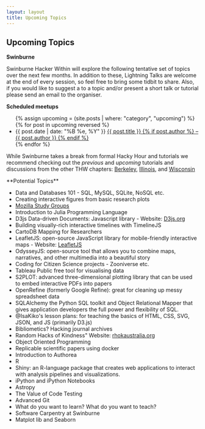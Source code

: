 ```yaml
---
layout: layout
title: Upcoming Topics
---
```


<section class="content">

Upcoming Topics
================

**Swinburne**

Swinburne Hacker Within will explore the following tentative set of topics over the next few months. In addition to these, Lightning Talks are welcome at the end of every session, so feel free to bring some tidbit to share. Also, if you would like to suggest a to a topic and/or present a short talk or tutorial please send an email to the organiser.

**Scheduled meetups**

<ul class="listing">
{% assign upcoming = (site.posts | where: "category", "upcoming") %}
{% for post in upcoming reversed %}
<li>
<span>{{ post.date | date: "%B %e, %Y" }}</span>
<a href="{{ site.url }}{{ post.url }}">
{{ post.title }} {% if post.author %} &ndash; {{ post.author }} {% endif %}
</a></li>
{% endfor %}
</ul>
</section>

<section class="content">


While Swinburne takes a break from formal Hacky Hour and tutorials we recommend checking out the *previous* and *upcoming* tutorials and discussions from the other THW chapters: [Berkeley](http://thehackerwithin.github.io/berkeley/previous.html), [Illinois](http://thehackerwithin.github.io/illinois/previous.html), and [Wisconsin](http://thehackerwithin.github.io/wisconsin/previous.html)
</section>

<section class="content">
**Potential Topics**
<ul class="listing">
<li>Data and Databases 101 - SQL, MySQL, SQLite,  NoSQL etc. </li>
<li>Creating interactive figures from basic research plots</li>
<li><a href="http://mozillascience.github.io/studyGroupHandbook/organizing.html">Mozilla Study Groups</a></li>
<li>Introduction to Julia Programming Language</li>
<li>D3js Data-driven Documents: Javascript library - Website: <a href="http://d3js.org">D3js.org</a></li>
<li>Building visually-rich interactive timelines with TimelineJS</li>
<li>CartoDB Mapping for Researchers</li>
<li>LeafletJS: open-source JavaScript library for mobile-friendly interactive maps - Website: <a href="http://leafletjs.com">LeafletJS</a></li>
<li>OdysseyJS: open-source tool that allows you to combine maps, narratives, and other multimedia into a beautiful story</li>
<li>Coding for Citizen Science projects - Zooniverse etc.</li>
<li>Tableau Public free tool for visualising data</li>
<li>S2PLOT: advanced three-dimensional plotting library that can be used to embed interactive PDFs into papers</li>
<li>OpenRefine (formerly Google Refine): great for cleaning up messy spreadsheet data</li>
<li>SQLAlchemy the Python SQL toolkit and Object Relational Mapper that gives application developers the full power and flexibility of SQL.</li>
<li>@IsaKiko's lesson plans: for teaching the basics of HTML, CSS, SVG, JSON, and JS (primarily D3.js)</li>
<li>Bibliometics? Hacking journal archives  </li>
<li>Random Hacks of Kindness" Website: <a href="http://www.rhokaustralia.org">rhokaustralia.org</a> </li>
<li>Object Oriented Programming</li>
<li>Replicable scientific papers using docker</li>
<li>Introduction to Authorea</li>
<li>R</li>
<li>Shiny: an R-language package that creates web applications to interact with analysis pipelines and visualizations.</li>
<li>iPython and iPython Notebooks</li>
<li>Astropy</li>
<li>The Value of Code Testing</li>
<li>Advanced Git</li>
<li>What do you want to learn? What do you want to teach?</li>
<li> Software Carpentry at Swinburne</li>
<li> Matplot lib and Seaborn</li>
</ul>



</section>
